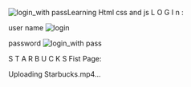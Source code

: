 ![login_with pass](https://github.com/anjana-flutter/learning-html/assets/126591925/a91fb12a-48aa-417c-a792-7823de3a7981)Learning Html css and js
L O G  I n :

user name
![login](https://github.com/anjana-flutter/learning-html/assets/126591925/e2cdc4e5-c3af-4685-8428-8f8027e3d709)

password
![login_with pass](https://github.com/anjana-flutter/learning-html/assets/126591925/69e4062b-5c4f-4620-a3ee-50bba4ea446a)

S T A R B U C K S 
Fist Page:

Uploading Starbucks.mp4…

